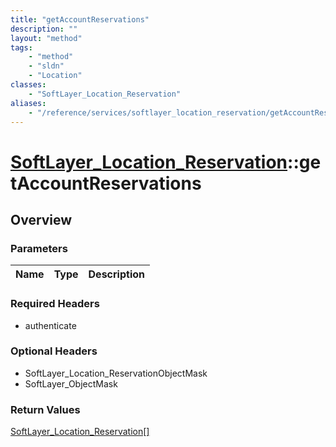 ```yaml
---
title: "getAccountReservations"
description: ""
layout: "method"
tags:
    - "method"
    - "sldn"
    - "Location"
classes:
    - "SoftLayer_Location_Reservation"
aliases:
    - "/reference/services/softlayer_location_reservation/getAccountReservations"
---
```

# [SoftLayer_Location_Reservation](/reference/services/SoftLayer_Location_Reservation)::getAccountReservations




## Overview 


### Parameters 
|Name | Type | Description |
| --- | --- | --- |


### Required Headers
* authenticate

### Optional Headers
* SoftLayer_Location_ReservationObjectMask
* SoftLayer_ObjectMask

### Return Values
<a href='/reference/datatypes/SoftLayer_Location_Reservation'>SoftLayer_Location_Reservation[] </a>


